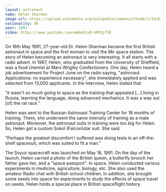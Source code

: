 ```yaml
---
layout: astronaut
name: Helen Sharman
image-url: https://upload.wikimedia.org/wikipedia/commons/thumb/1/14/Dr._Helen_Sharman_%28cropped%29.jpg/674px-Dr._Helen_Sharman_%28cropped%29.jpg
nationality: UK
year: 1991
video: https://www.youtube.com/embed/x0-nMl0jf5E
---
```


On 18th May 1991, 27-year-old Dr. Helen Sharman became the first British astronaut in space and the first woman to visit the Mir space station. The story of Helen becoming an astronaut is very interesting. It all starts with a radio advert. In 1987, Helen, who graduated from the University of Sheffield, was a food chemist at Mars Wrigley Confectionery. One day, Helen heard a job advertisement for Project June on the radio saying, "astronaut Applications:  no experience necessary", she immediately applied and was selected from 13,000 applicants. In the interview, Helen stated that 

<div class="quotes">
“it wasn't so much going to space as the training that appealed [...] living in Russia, learning the language, doing advanced mechanics. It was a way out [of] the rat race."
</div>
 
Helen was sent to the Russian Astronaut Training Center for 18 months of training. There, she underwent the same intensity of training as a male astronaut. Moreover,  the astronaut suits in training were too big for Helen. So, Helen got a custom Sokol (Falcon)star suit. She said:

<div class="quotes">
"Perhaps the greatest discomfort I suffered was doing tests in an off-the-shelf spacesuit, which was suited to fit a man.”
</div>

The Soyuz spacecraft was launched on May 18, 1991. On the day of the launch, Helen carried a photo of the British queen, a butterfly brooch her father gave her, and a "space passport". In space, Helen conducted various experiments in medicine, agriculture, biology, etc. She also used the amateur Radio chat with British school children. In addition, she brought some seeds into space for experiments to study the effects of space travel on seeds. Helen holds a special place in British spaceflight history. 
